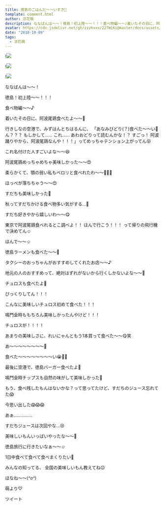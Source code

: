 ```yaml
---
title: 徳島のごはんだ〜〜いすき💓
template: comment.html
author: 涼花萌
description: ななばんは〜〜！徳島！初上陸〜〜！！！食べ物編〜〜♪着いたその日に、阿波尾鶏食べたよ〜〜💓行きしなの空港で、みずはんとちはるんに、「あなみびどり(？...
avatar: https://cdn.jsdelivr.net/gh/zzzhxxx/227WiKi@master/docs/assets/photo/avatar/moe.jpg
date: "2018-10-09"
tags:
  - 涼花萌
---
```


!![](https://cdn.jsdelivr.net/gh/227WiKi/227WiKi-image@master/blog-image/moe-2018-10-09_1.jpg)

!![](https://cdn.jsdelivr.net/gh/227WiKi/227WiKi-image@master/blog-image/moe-2018-10-09_2.jpg)

!![](https://cdn.jsdelivr.net/gh/227WiKi/227WiKi-image@master/blog-image/moe-2018-10-09_3.jpg)







ななばんは〜〜！




徳島！初上陸〜〜！！！


食べ物編〜〜♪






着いたその日に、阿波尾鶏食べたよ〜〜💓




行きしなの空港で、みずはんとちはるんに、
「あなみびどり(？)食べた〜〜い💓 ん？？？ もしかして…… これ…… あわおどりって読むんかな！？ すごっ！ 阿波踊りやから、阿波尾鶏なんや！！！」ってめっちゃテンション上がってん😝



これ名付けた人すごいよな〜〜😆







阿波尾鶏めっちゃめちゃ美味しかった〜〜😍




柔らかくて、顎の弱い私もペロリと食べれたわ〜〜💓💓💓





ほっぺが落ちちゃう〜〜😍










すだちも美味しかった💓


秋ってすだちかける食べ物多い気がする…💓




すだち好きやから嬉しいわ〜〜😋






東京で阿波尾鶏食べれるとこ調べよ！！
ほんで行こう！！！
って帰りの飛行機で決めてん☺️









ほんで〜〜☺️


徳島ラーメンも食べた〜〜🍜












タクシーのおっちゃんがおすすめしてくれたお店〜〜♪



地元の人のおすすめって、絶対はずれがないから行くしかないよな〜〜🙈








チュロスも食べたよ💓









びっくりしてん！！！


こんなに美味しいチュロス初めて食べた！！！




鳴門金時ももちろん美味しかったんやけど！！！


チュロスが！！！！




あまりの美味しさに、れいにゃんともう1本買って食べた〜〜😋笑





あ〜〜〜〜〜〜〜〜💓


食べた〜〜〜〜〜〜〜〜い😭💓💓








最後に空港で、徳島バーガー食べたよ💓




鳴門金時チップスも自然の味がして美味しかった🍠




もう、食べ残したもんはないかな？って思ってたけど、すだちのジュース忘れてた😱



今思い出した😱😱😱





あぁ……………


すだちジュースは次回やな…😢









美味しいもんいっぱいやったな〜〜💓








徳島旅行に行きたいなぁ〜〜☺️




1日中食べて食べて食べまくりたい💓





みんなの知ってる、
全国の美味しいもん教えてね😉





ほなね〜〜(*^o^*)


萌より♡


ツイート



